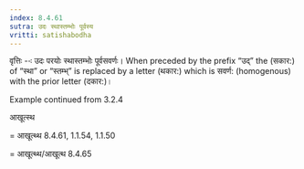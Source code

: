 ```yaml
---
index: 8.4.61
sutra: उदः स्थास्तम्भोः पूर्वस्य
vritti: satishabodha
---
```






वृत्तिः --ः उदः परयोः स्‍थास्‍तम्‍भोः पूर्वसवर्णः। When preceded by the prefix “उद्” the (सकार:) of “स्था” or “स्तम्भ्” is replaced by a letter (थकार:) which is सवर्ण: (homogenous) with the prior letter (दकार:)।


Example continued from 3.2.4


आखूत्स्थ

= आखूत्थ्थ 8.4.61, 1.1.54, 1.1.50

= आखूत्थ्थ/आखूत्थ 8.4.65

